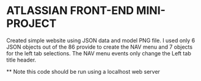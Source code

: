 # ATLASSIAN FRONT-END MINI-PROJECT

Created simple website using JSON data and model PNG file. I used only 6 JSON objects out of the 86 provide to create the NAV menu and 7 objects for the left tab selections. The NAV menu events only change the Left tab title header. 

** Note this code should be run using a localhost web server
